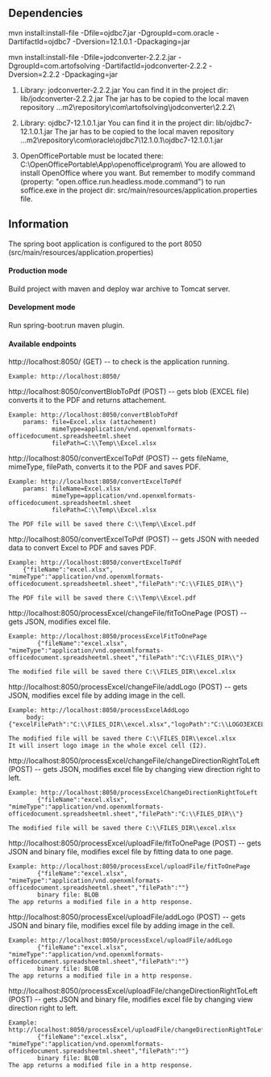 ## Dependencies

mvn install:install-file -Dfile=ojdbc7.jar  -DgroupId=com.oracle -DartifactId=ojdbc7 -Dversion=12.1.0.1 -Dpackaging=jar

mvn install:install-file -Dfile=jodconverter-2.2.2.jar  -DgroupId=com.artofsolving -DartifactId=jodconverter-2.2.2 -Dversion=2.2.2 -Dpackaging=jar

1) Library: jodconverter-2.2.2.jar
You can find it in the project dir: lib/jodconverter-2.2.2.jar
The jar has to be copied to the local maven repository ..\.m2\repository\com\artofsolving\jodconverter\2.2.2\

2) Library: ojdbc7-12.1.0.1.jar
You can find it in the project dir: lib/ojdbc7-12.1.0.1.jar
The jar has to be copied to the local maven repository ..\.m2\repository\com\oracle\ojdbc7\12.1.0.1\ojdbc7-12.1.0.1.jar

3) OpenOfficePortable must be located there: C:\\OpenOfficePortable\\App\\openoffice\\program\\
You are allowed to install OpenOffice where you want. But remember to modify command
(property: "open.office.run.headless.mode.command") to run soffice.exe
in the project dir: src/main/resources/application.properties file.

## Information
The spring boot application is configured to the port 8050 (src/main/resources/application.properties)

#### Production mode
Build project with maven and deploy war archive to Tomcat server.

#### Development mode
Run spring-boot:run maven plugin.

#### Available endpoints
http://localhost:8050/                  (GET)  -- to check is the application running.

    Example: http://localhost:8050/

http://localhost:8050/convertBlobToPdf  (POST) -- gets blob (EXCEL file) converts it to the PDF and returns attachement.

    Example: http://localhost:8050/convertBlobToPdf
        params: file=Excel.xlsx (attachement)
                mimeType=application/vnd.openxmlformats-officedocument.spreadsheetml.sheet
                filePath=C:\\Temp\\Excel.xlsx

http://localhost:8050/convertExcelToPdf (POST) -- gets fileName, mimeType, filePath, converts it to the PDF and saves PDF.

    Example: http://localhost:8050/convertExcelToPdf
        params: fileName=Excel.xlsx
                mimeType=application/vnd.openxmlformats-officedocument.spreadsheetml.sheet
                filePath=C:\\Temp\\Excel.xlsx

    The PDF file will be saved there C:\\Temp\\Excel.pdf

http://localhost:8050/convertExcelToPdf (POST) -- gets JSON with needed data to convert Excel to PDF and saves PDF.

    Example: http://localhost:8050/convertExcelToPdf
        {"fileName":"excel.xlsx", "mimeType":"application/vnd.openxmlformats-officedocument.spreadsheetml.sheet","filePath":"C:\\FILES_DIR\\"}

    The PDF file will be saved there C:\\Temp\\Excel.pdf

http://localhost:8050/processExcel/changeFile/fitToOnePage (POST) -- gets JSON, modifies excel file.

    Example: http://localhost:8050/processExcelFitToOnePage
            {"fileName":"excel.xlsx", "mimeType":"application/vnd.openxmlformats-officedocument.spreadsheetml.sheet","filePath":"C:\\FILES_DIR\\"}

    The modified file will be saved there C:\\FILES_DIR\\excel.xlsx

http://localhost:8050/processExcel/changeFile/addLogo (POST) -- gets JSON, modifies excel file by adding image in the cell.

    Example: http://localhost:8050/processExcelAddLogo
         body: {"excelFilePath":"C:\\FILES_DIR\\excel.xlsx","logoPath":"C:\\LOGO3EXCEL\\logo.png","logoRow":"1","logoCell":"8"}';

    The modified file will be saved there C:\\FILES_DIR\\excel.xlsx
    It will insert logo image in the whole excel cell (I2).

http://localhost:8050/processExcel/changeFile/changeDirectionRightToLeft (POST) -- gets JSON, modifies excel file by changing view direction right to left.

    Example: http://localhost:8050/processExcelChangeDirectionRightToLeft
            {"fileName":"excel.xlsx", "mimeType":"application/vnd.openxmlformats-officedocument.spreadsheetml.sheet","filePath":"C:\\FILES_DIR\\"}

    The modified file will be saved there C:\\FILES_DIR\\excel.xlsx
    
http://localhost:8050/processExcel/uploadFile/fitToOnePage (POST) -- gets JSON and binary file, modifies excel file by fitting data to one page.

    Example: http://localhost:8050/processExcel/uploadFile/fitToOnePage
            {"fileName":"excel.xlsx", "mimeType":"application/vnd.openxmlformats-officedocument.spreadsheetml.sheet","filePath":""}
            binary file: BLOB
    The app returns a modified file in a http response.
    
http://localhost:8050/processExcel/uploadFile/addLogo (POST) -- gets JSON and binary file, modifies excel file by adding image in the cell.

    Example: http://localhost:8050/processExcel/uploadFile/addLogo
            {"fileName":"excel.xlsx", "mimeType":"application/vnd.openxmlformats-officedocument.spreadsheetml.sheet","filePath":""}
            binary file: BLOB
    The app returns a modified file in a http response.

http://localhost:8050/processExcel/uploadFile/changeDirectionRightToLeft (POST) -- gets JSON and binary file, modifies excel file by changing view direction right to left.

    Example: http://localhost:8050/processExcel/uploadFile/changeDirectionRightToLeft
            {"fileName":"excel.xlsx", "mimeType":"application/vnd.openxmlformats-officedocument.spreadsheetml.sheet","filePath":""}
            binary file: BLOB
    The app returns a modified file in a http response.
